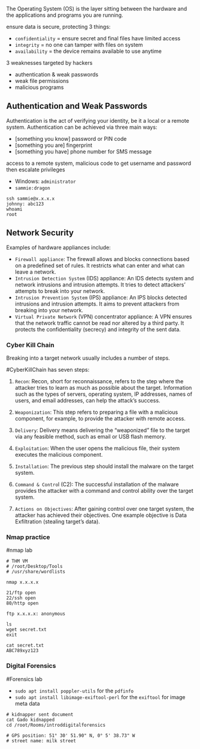 The Operating System (OS) is the layer sitting between the hardware and the applications and programs you are running.

ensure data is secure, protecting 3 things:
- `confidentiality` = ensure secret and final files have limited access
- `integrity` = no one can tamper with files on system
- `availability` = the device remains available to use anytime

3 weaknesses targeted by hackers
- authentication & weak passwords
- weak file permissions
- malicious programs


## Authentication and Weak Passwords

Authentication is the act of verifying your identity, be it a local or a remote system. Authentication can be achieved via three main ways:

- [something you know] password or PIN code
- [something you are] fingerprint
- [something you have] phone number for SMS message

access to a remote system, malicious code to get username and password then escalate privileges
- Windows: `administrator`
- `sammie:dragon`

```
ssh sammie@x.x.x.x
johnny: abc123
whoami
root
```




## Network Security

Examples of hardware appliances include:

- `Firewall appliance`: The firewall allows and blocks connections based on a predefined set of rules. It restricts what can enter and what can leave a network.
- `Intrusion Detection System` (IDS) appliance: An IDS detects system and network intrusions and intrusion attempts. It tries to detect attackers’ attempts to break into your network. 
- `Intrusion Prevention System` (IPS) appliance: An IPS blocks detected intrusions and intrusion attempts. It aims to prevent attackers from breaking into your network.
- `Virtual Private Network` (VPN) concentrator appliance: A VPN ensures that the network traffic cannot be read nor altered by a third party. It protects the confidentiality (secrecy) and integrity of the sent data.



### Cyber Kill Chain 

Breaking into a target network usually includes a number of steps.

#CyberKillChain has seven steps:

1. `Recon`: Recon, short for reconnaissance, refers to the step where the attacker tries to learn as much as possible about the target. Information such as the types of servers, operating system, IP addresses, names of users, and email addresses, can help the attack’s success.

2. `Weaponization`: This step refers to preparing a file with a malicious component, for example, to provide the attacker with remote access.

3. `Delivery`: Delivery means delivering the “weaponized” file to the target via any feasible method, such as email or USB flash memory.

4. `Exploitation`: When the user opens the malicious file, their system executes the malicious component.

5. `Installation`: The previous step should install the malware on the target system.

6. `Command & Contro`l (C2): The successful installation of the malware provides the attacker with a command and control ability over the target system.

7. `Actions on Objectives`: After gaining control over one target system, the attacker has achieved their objectives. One example objective is Data Exfiltration (stealing target’s data).




### Nmap practice

#nmap lab

```
# THM VM
# /root/Desktop/Tools
# /usr/share/wordlists

nmap x.x.x.x

21/ftp open
22/ssh open
80/http open

ftp x.x.x.x: anonymous

ls
wget secret.txt
exit

cat secret.txt
ABC789xyz123
```





### Digital Forensics

#Forensics lab
- `sudo apt install poppler-utils` for the `pdfinfo`
- `sudo apt install libimage-exiftool-perl` for the `exiftool` for image meta data

```
# kidnapper sent document
cat Gado kidnapped
cd /root/Rooms/introddigitalforensics

# GPS position: 51° 30' 51.90" N, 0° 5' 38.73" W
# street name: milk street

```




















